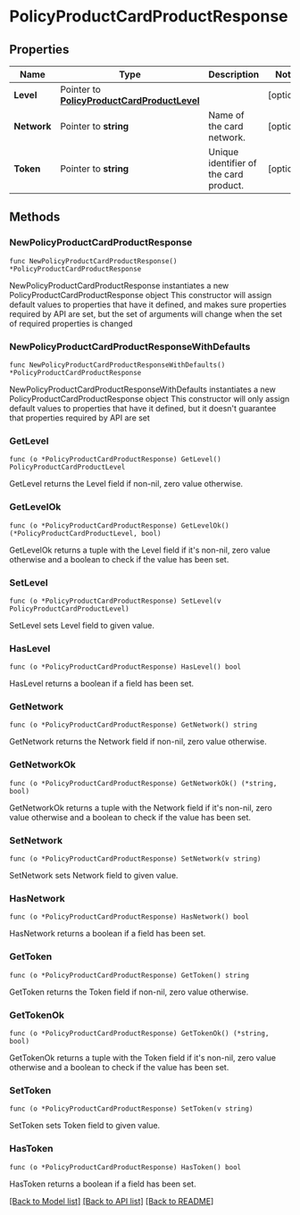 # PolicyProductCardProductResponse

## Properties

Name | Type | Description | Notes
------------ | ------------- | ------------- | -------------
**Level** | Pointer to [**PolicyProductCardProductLevel**](PolicyProductCardProductLevel.md) |  | [optional] 
**Network** | Pointer to **string** | Name of the card network. | [optional] 
**Token** | Pointer to **string** | Unique identifier of the card product. | [optional] 

## Methods

### NewPolicyProductCardProductResponse

`func NewPolicyProductCardProductResponse() *PolicyProductCardProductResponse`

NewPolicyProductCardProductResponse instantiates a new PolicyProductCardProductResponse object
This constructor will assign default values to properties that have it defined,
and makes sure properties required by API are set, but the set of arguments
will change when the set of required properties is changed

### NewPolicyProductCardProductResponseWithDefaults

`func NewPolicyProductCardProductResponseWithDefaults() *PolicyProductCardProductResponse`

NewPolicyProductCardProductResponseWithDefaults instantiates a new PolicyProductCardProductResponse object
This constructor will only assign default values to properties that have it defined,
but it doesn't guarantee that properties required by API are set

### GetLevel

`func (o *PolicyProductCardProductResponse) GetLevel() PolicyProductCardProductLevel`

GetLevel returns the Level field if non-nil, zero value otherwise.

### GetLevelOk

`func (o *PolicyProductCardProductResponse) GetLevelOk() (*PolicyProductCardProductLevel, bool)`

GetLevelOk returns a tuple with the Level field if it's non-nil, zero value otherwise
and a boolean to check if the value has been set.

### SetLevel

`func (o *PolicyProductCardProductResponse) SetLevel(v PolicyProductCardProductLevel)`

SetLevel sets Level field to given value.

### HasLevel

`func (o *PolicyProductCardProductResponse) HasLevel() bool`

HasLevel returns a boolean if a field has been set.

### GetNetwork

`func (o *PolicyProductCardProductResponse) GetNetwork() string`

GetNetwork returns the Network field if non-nil, zero value otherwise.

### GetNetworkOk

`func (o *PolicyProductCardProductResponse) GetNetworkOk() (*string, bool)`

GetNetworkOk returns a tuple with the Network field if it's non-nil, zero value otherwise
and a boolean to check if the value has been set.

### SetNetwork

`func (o *PolicyProductCardProductResponse) SetNetwork(v string)`

SetNetwork sets Network field to given value.

### HasNetwork

`func (o *PolicyProductCardProductResponse) HasNetwork() bool`

HasNetwork returns a boolean if a field has been set.

### GetToken

`func (o *PolicyProductCardProductResponse) GetToken() string`

GetToken returns the Token field if non-nil, zero value otherwise.

### GetTokenOk

`func (o *PolicyProductCardProductResponse) GetTokenOk() (*string, bool)`

GetTokenOk returns a tuple with the Token field if it's non-nil, zero value otherwise
and a boolean to check if the value has been set.

### SetToken

`func (o *PolicyProductCardProductResponse) SetToken(v string)`

SetToken sets Token field to given value.

### HasToken

`func (o *PolicyProductCardProductResponse) HasToken() bool`

HasToken returns a boolean if a field has been set.


[[Back to Model list]](../README.md#documentation-for-models) [[Back to API list]](../README.md#documentation-for-api-endpoints) [[Back to README]](../README.md)


